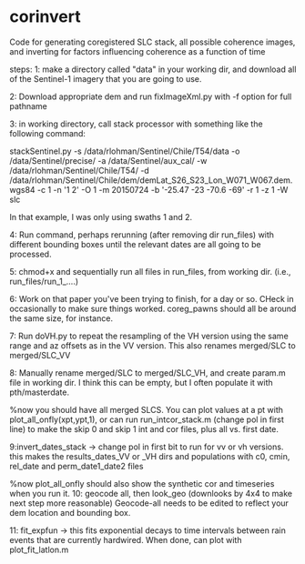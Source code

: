 # corinvert
Code for generating coregistered SLC stack, all possible coherence images, and inverting for factors influencing coherence as a function of time

steps:
1: make a directory called "data" in your working dir, and download all of the Sentinel-1 imagery that you are going to use.

2: Download appropriate dem and run fixImageXml.py with -f option for full pathname

3: in working directory, call stack processor with something like the following command:

stackSentinel.py -s /data/rlohman/Sentinel/Chile/T54/data -o /data/Sentinel/precise/ -a /data/Sentinel/aux_cal/ -w /data/rlohman/Sentinel/Chile/T54/ -d /data/rlohman/Sentinel/Chile/dem/demLat_S26_S23_Lon_W071_W067.dem.wgs84 -c 1  -n '1 2' -O 1 -m 20150724 -b '-25.47 -23 -70.6 -69' -r 1 -z 1 -W slc

In that example, I was only using swaths 1 and 2.

4: Run command, perhaps rerunning (after removing dir run_files) with different bounding boxes until the relevant dates are all going to be processed.

5: chmod+x and sequentially run all files in run_files, from working dir. (i.e., run_files/run_1_....)

6: Work on that paper you've been trying to finish, for a day or so.  CHeck in occasionally to make sure things worked.  coreg_pawns should all be around the same size, for instance.

7: Run doVH.py to repeat the resampling of the VH version using the same range and az offsets as in the VV version. This also renames merged/SLC to merged/SLC_VV

8: Manually rename merged/SLC to merged/SLC_VH, and create param.m file in working dir.  I think this can be empty, but I often populate it with pth/masterdate.

%now you should have all merged SLCS.  You can plot values at a pt with plot_all_onfly(xpt,ypt,1), or can run run_intcor_stack.m (change pol in first line) to make the skip 0 and skip 1 int and cor files, plus all vs. first date.

9:invert_dates_stack  -> change pol in first bit to run for vv or vh versions.  this makes the results_dates_VV or _VH dirs and populations with c0, cmin, rel_date and perm_date1_date2 files

%now plot_all_onfly should also show the synthetic cor and timeseries when you run it.
10: geocode all, then look_geo (downlooks by 4x4 to make next step more reasonable)  Geocode-all needs to be edited to reflect your dem location and bounding box.

11: fit_expfun -> this fits exponential decays to time intervals between rain events that are currently hardwired.   When done, can plot with plot_fit_latlon.m
